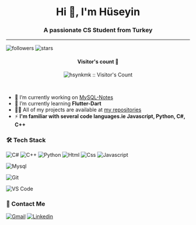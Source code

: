 <h1 align="center">Hi 👋, I'm Hüseyin</h1>
<h3 align="center">A passionate CS Student from Turkey</h3>

---

![followers](https://img.shields.io/github/followers/hsynkmk?style=social)
![stars](https://img.shields.io/github/stars/hsynkmk?style=social)

<h4 align="center">Visitor's count 👀</h4>
<p align="center"><img src="https://profile-counter.glitch.me/{hsynkmk}/count.svg" alt="hsynkmk :: Visitor's Count" /></p>
<br/>


- 🔭 I’m currently working on [MySQL-Notes](https://github.com/hsynkmk/MySQL-Notes)
- 🌱 I’m currently learning **Flutter-Dart**
- 👨‍💻 All of my projects are available at [my repositories](https://github.com/hsynkmk?tab=repositories)
- ⚡ **I'm familiar with several code languages.ie Javascript, Python, C#, C++**

### 🛠 Tech Stack

![C#](http://img.shields.io/badge/-C_Sharp-white?style=flat-square&logo=csharp&logoColor=purple)
![C++](https://img.shields.io/badge/c++-%2300599C.svg?style=flat&logo=c%2B%2B&logoColor=white)
![Python](http://img.shields.io/badge/-Python-346e9e?style=flat-square&logo=python&logoColor=white)
![Html](http://img.shields.io/badge/-Html-e24c27?style=flat-square&logo=html5&logoColor=white)
![Css](http://img.shields.io/badge/-Css-2a65f1?style=flat-square&logo=css3&logoColor=white)
![Javascript](http://img.shields.io/badge/-Javascript-fcd400?style=flat-square&logo=javascript&logoColor=black)

<!--- ![Markdown](http://img.shields.io/badge/-Markdown-white?style=flat-square&logo=markdown&logoColor=black) -->

<!--- ![Java](http://img.shields.io/badge/-Java-e8892f?style=flat-square&logo=java&logoColor=white)-->


![Mysql](http://img.shields.io/badge/-Mysql-white?style=flat-square&logo=mysql)

![Git](http://img.shields.io/badge/-Git-white?style=flat-square&logo=git)

<!--- ![Eclipse](http://img.shields.io/badge/-Eclipse-41347e?style=flat-square&logo=eclipse&logoColor=white) -->
<!--- ![IntelliJ IDEA](http://img.shields.io/badge/-IntelliJ%20IDEA-black?style=flat-square&logo=intellijidea&logoColor=white) -->
![VS Code](http://img.shields.io/badge/-VS%20Code-black?style=flat-square&logo=visualstudiocode&logoColor=3aa7f2)


### 💬 Contact Me

[![Gmail](https://img.shields.io/badge/-Gmail-c14438?style=for-the-badge&logo=Gmail&logoColor=white)](mailto:huseyinkaymak99@gmail.com)
[![Linkedin](https://img.shields.io/badge/-Linkedin-c14438?style=for-the-badge&logo=Linkedin&logoColor=white)](https://www.linkedin.com/in/hsynkmk/)
